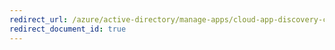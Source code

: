 ```yaml
---
redirect_url: /azure/active-directory/manage-apps/cloud-app-discovery-create-snapshot-reports
redirect_document_id: true
---
```

